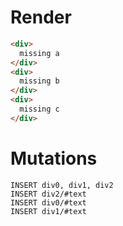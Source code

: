# Render
```html
<div>
  missing a
</div>
<div>
  missing b
</div>
<div>
  missing c
</div>
```

# Mutations
```
INSERT div0, div1, div2
INSERT div2/#text
INSERT div0/#text
INSERT div1/#text
```